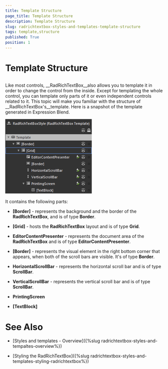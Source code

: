 ```yaml
---
title: Template Structure
page_title: Template Structure
description: Template Structure
slug: radrichtextbox-styles-and-templates-template-structure
tags: template,structure
published: True
position: 1
---
```


# Template Structure



## 

Like most controls, __RadRichTextBox__also allows you to template it in order to change the control from the inside. Except for templating the whole control, you can template only parts of it or even independent controls related to it. This topic will make you familiar with the structure of __RadRichTextBox's__template. Here is a snapshot of the template generated in Expression Blend.

![](images/RadRichTextBox_Template_Structure_01.png)

It contains the following parts:

* __[Border]__ - represents the background and the border of the __RadRichTextBox__, and is of type __Border__.

* __[Grid]__ - hosts the __RadRichTextBox__ layout and is of type __Grid__.

* __EditorContentPresenter__ - represents the document area of the __RadRichTextBox__ and is of type __EditorContentPresenter__.

* __[Border]__ - represents the visual element in the right bottom corner that appears, when both of the scroll bars are visible. It's of type __Border__.

* __HorizontalScrollBar__ - represents the horizontal scroll bar and is of type __ScrollBar__.

* __VerticalScrollBar__ - represents the vertical scroll bar and is of type __ScrollBar__.

* __PrintingScreen__

* __[TextBlock]__

# See Also

 * [Styles and templates - Overview]({%slug radrichtextbox-styles-and-tempaltes-overview%})

 * [Styling the RadRichTextBox]({%slug radrichtextbox-styles-and-templates-styling-radrichtextbox%})
